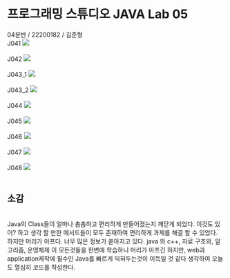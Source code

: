 <h1>프로그래밍 스튜디오 JAVA Lab 05</h1>
04분반 / 22200182 / 김준형
<br>
J041
<img src="https://github.com/ProgrammingStudio2025/week7-java-tiger020517/blob/main/captures/J041.png">
<br>
<br>
J042
<img src="https://github.com/ProgrammingStudio2025/week7-java-tiger020517/blob/main/captures/J042.png">
<br>
<br>
J043_1
<img src="https://github.com/ProgrammingStudio2025/week7-java-tiger020517/blob/main/captures/J043_1.png">
<br>
<br>
J043_2
<img src="https://github.com/ProgrammingStudio2025/week7-java-tiger020517/blob/main/captures/J043_2.png">
<br>
<br>
J044
<img src="https://github.com/ProgrammingStudio2025/week7-java-tiger020517/blob/main/captures/J044.png">
<br>
<br>
J045
<img src="https://github.com/ProgrammingStudio2025/week7-java-tiger020517/blob/main/captures/J045.png">
<br>
<br>
J046
<img src="https://github.com/ProgrammingStudio2025/week7-java-tiger020517/blob/main/captures/J046.png">
<br>
<br>
J047
<img src="https://github.com/ProgrammingStudio2025/week7-java-tiger020517/blob/main/captures/J047.png">
<br>
<br>
J048
<img src="https://github.com/ProgrammingStudio2025/week7-java-tiger020517/blob/main/captures/J048.png">
<br>
<br>
<h2>소감</h2>
<br>
Java의 Class들이 얼마나 촘촘하고 편리하게 만들어졌는지 깨닫게 되었다.
이것도 있어? 하고 생각 할 만한 메서드들이 모두 존재하여 편리하게 과제를 해결 할 수 있었다. 하지만 머리가 아프다. 너무 많은 정보가 쏟아지고 있다.
java 와 c++, 자료 구조와, 알고리즘, 운영체제 이 모든것들을 한번에 학습하니 머리가 아프긴 하지만, web과 application제작에 필수인 Java를 빠르게 익혀두는것이 이득일 것 같다 생각하여 오늘도 열심히 코드를 작성한다.